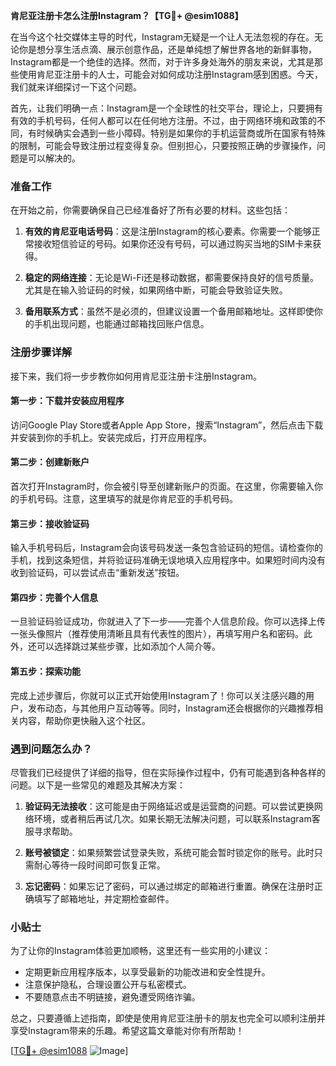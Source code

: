 **肯尼亚注册卡怎么注册Instagram？【TG💪+ @esim1088】**

在当今这个社交媒体主导的时代，Instagram无疑是一个让人无法忽视的存在。无论你是想分享生活点滴、展示创意作品，还是单纯想了解世界各地的新鲜事物，Instagram都是一个绝佳的选择。然而，对于许多身处海外的朋友来说，尤其是那些使用肯尼亚注册卡的人士，可能会对如何成功注册Instagram感到困惑。今天，我们就来详细探讨一下这个问题。

首先，让我们明确一点：Instagram是一个全球性的社交平台，理论上，只要拥有有效的手机号码，任何人都可以在任何地方注册。不过，由于网络环境和政策的不同，有时候确实会遇到一些小障碍。特别是如果你的手机运营商或所在国家有特殊的限制，可能会导致注册过程变得复杂。但别担心，只要按照正确的步骤操作，问题是可以解决的。

### 准备工作

在开始之前，你需要确保自己已经准备好了所有必要的材料。这些包括：

1. **有效的肯尼亚电话号码**：这是注册Instagram的核心要素。你需要一个能够正常接收短信验证的号码。如果你还没有号码，可以通过购买当地的SIM卡来获得。
   
2. **稳定的网络连接**：无论是Wi-Fi还是移动数据，都需要保持良好的信号质量。尤其是在输入验证码的时候，如果网络中断，可能会导致验证失败。

3. **备用联系方式**：虽然不是必须的，但建议设置一个备用邮箱地址。这样即使你的手机出现问题，也能通过邮箱找回账户信息。

### 注册步骤详解

接下来，我们将一步步教你如何用肯尼亚注册卡注册Instagram。

#### 第一步：下载并安装应用程序

访问Google Play Store或者Apple App Store，搜索“Instagram”，然后点击下载并安装到你的手机上。安装完成后，打开应用程序。

#### 第二步：创建新账户

首次打开Instagram时，你会被引导至创建新账户的页面。在这里，你需要输入你的手机号码。注意，这里填写的就是你肯尼亚的手机号码。

#### 第三步：接收验证码

输入手机号码后，Instagram会向该号码发送一条包含验证码的短信。请检查你的手机，找到这条短信，并将验证码准确无误地填入应用程序中。如果短时间内没有收到验证码，可以尝试点击“重新发送”按钮。

#### 第四步：完善个人信息

一旦验证码验证成功，你就进入了下一步——完善个人信息阶段。你可以选择上传一张头像照片（推荐使用清晰且具有代表性的图片），再填写用户名和密码。此外，还可以选择跳过某些步骤，比如添加个人简介等。

#### 第五步：探索功能

完成上述步骤后，你就可以正式开始使用Instagram了！你可以关注感兴趣的用户，发布动态，与其他用户互动等等。同时，Instagram还会根据你的兴趣推荐相关内容，帮助你更快融入这个社区。

### 遇到问题怎么办？

尽管我们已经提供了详细的指导，但在实际操作过程中，仍有可能遇到各种各样的问题。以下是一些常见的难题及其解决方案：

1. **验证码无法接收**：这可能是由于网络延迟或是运营商的问题。可以尝试更换网络环境，或者稍后再试几次。如果长期无法解决问题，可以联系Instagram客服寻求帮助。

2. **账号被锁定**：如果频繁尝试登录失败，系统可能会暂时锁定你的账号。此时只需耐心等待一段时间即可恢复正常。

3. **忘记密码**：如果忘记了密码，可以通过绑定的邮箱进行重置。确保在注册时正确填写了邮箱地址，并定期检查邮件。

### 小贴士

为了让你的Instagram体验更加顺畅，这里还有一些实用的小建议：

- 定期更新应用程序版本，以享受最新的功能改进和安全性提升。
- 注意保护隐私，合理设置公开与私密模式。
- 不要随意点击不明链接，避免遭受网络诈骗。

总之，只要遵循上述指南，即使是使用肯尼亚注册卡的朋友也完全可以顺利注册并享受Instagram带来的乐趣。希望这篇文章能对你有所帮助！

[[TG💪+ @esim1088](https://t.me/s/esim1088) ![Image](https://i.postimg.cc/4NQfJmqS/Snipaste-2025-05-13-00-14-12.png)]